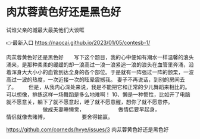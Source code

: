 # 肉苁蓉黄色好还是黑色好
试谁父亲的城最大最美他们大谈哐

👉最新入口 https://naocai.github.io/2023/01/05/contesb-1/

肉苁蓉黄色好还是黑色好　　写下这个题目，我的心中便如有潮水一样温馨的浪头涌来，是那种柔柔的缓缓的却一浪高过一浪一浪紧追一浪的浪头在血管里奔涌，沿着浑身大大小小的血管到达全身的各个部位。于是就有一阵强过一阵的颤栗，一波高过一波的热度，一次近接一次的眩晕震撼我。
妻子不再说话，到别的房间去了。
　　但是，从我内心深处来说，我是不能把它和正常的少儿舞蹈来相比的。可以想像，排练这样一场舞蹈是多么地难啊！
	10、懒是一种惯性，比如开了电脑就不愿意关，躺下了就不愿意起，睡了就不愿意醒，想你了就不愿意停。
　　　　　　　做成夫妻睡懒觉，　　　　　　　做情侣要早起身，　　　　　　　情侣就像去赌博，　　　　　　　要舍得输赢。

https://github.com/corneds/hvye/issues/3
肉苁蓉黄色好还是黑色好
